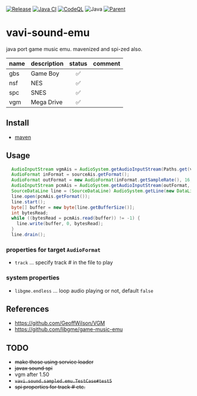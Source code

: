 [![Release](https://jitpack.io/v/umjammer/vavi-sound-emu.svg)](https://jitpack.io/#umjammer/vavi-sound-emu)
[![Java CI](https://github.com/umjammer/vavi-sound-emu/actions/workflows/maven.yml/badge.svg)](https://github.com/umjammer/vavi-sound-emu/actions/workflows/maven.yml)
[![CodeQL](https://github.com/umjammer/vavi-sound-emu/actions/workflows/codeql-analysis.yml/badge.svg)](https://github.com/umjammer/vavi-sound-emu/actions/workflows/codeql-analysis.yml)
![Java](https://img.shields.io/badge/Java-17-b07219)
[![Parent](https://img.shields.io/badge/Parent-vavi--sound--sandbox-pink)](https://github.com/umjammer/vavi-sound-sandbox)

# vavi-sound-emu

java port game music emu. mavenized and spi-zed also. 

| name | description | status | comment |
|------|-------------|:------:|---------|
| gbs  | Game Boy    |   ✅    |         |
| nsf  | NES         |   ✅️   |         |
| spc  | SNES        |   ✅️   |         |
| vgm  | Mega Drive  |   ✅    |         |

## Install

 * [maven](https://jitpack.io/#umjammer/vavi-sound-emu)

## Usage

```java
  AudioInputStream vgmAis = AudioSystem.getAudioInputStream(Paths.get(vgz).toFile());
  AudioFormat inFormat = sourceAis.getFormat();
  AudioFormat outFormat = new AudioFormat(inFormat.getSampleRate(), 16, inFormat.getChannels(), true, true, props);
  AudioInputStream pcmAis = AudioSystem.getAudioInputStream(outFormat, vgmAis);
  SourceDataLine line = (SourceDataLine) AudioSystem.getLine(new DataLine.Info(SourceDataLine.class, pcmAis.getFormat()));
  line.open(pcmAis.getFormat());
  line.start();
  byte[] buffer = new byte[line.getBufferSize()];
  int bytesRead;
  while ((bytesRead = pcmAis.read(buffer)) != -1) {
    line.write(buffer, 0, bytesRead);
  }
  line.drain();
```

### properties for target `AudioFormat`

 * `track` ... specify track # in the file to play

### system properties

 * `libgme.endless` ... loop audio playing or not, default `false`

## References

 * https://github.com/GeoffWilson/VGM
 * https://github.com/libgme/game-music-emu

## TODO

 * ~~make those using service loader~~
 * ~~javax sound spi~~
 * vgm after 1.50
 * ~~`vavi.sound.sampled.emu.TestCase#test5`~~
 * ~~spi properties for track # etc.~~

